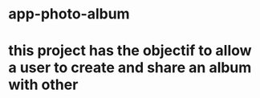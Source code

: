 # app-photo-album

# this project has the objectif to allow a user to create and share an album with other 